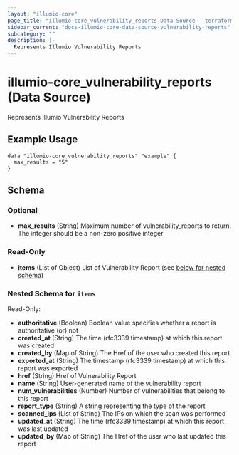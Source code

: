 ```yaml
---
layout: "illumio-core"
page_title: "illumio-core_vulnerability_reports Data Source - terraform-provider-illumio-core"
sidebar_current: "docs-illumio-core-data-source-vulnerability-reports"
subcategory: ""
description: |-
  Represents Illumio Vulnerability Reports
---
```


# illumio-core_vulnerability_reports (Data Source)

Represents Illumio Vulnerability Reports

Example Usage
------------
```hcl
data "illumio-core_vulnerability_reports" "example" {
  max_results = "5"
}
```

## Schema

### Optional

- **max_results** (String) Maximum number of vulnerability_reports to return. The integer should be a non-zero positive integer

### Read-Only

- **items** (List of Object) List of Vulnerability Report (see [below for nested schema](#nestedatt--items))

<a id="nestedatt--items"></a>
### Nested Schema for `items`

Read-Only:

- **authoritative** (Boolean) Boolean value specifies whether a report is authoritative (or) not
- **created_at** (String) The time (rfc3339 timestamp) at which this report was created
- **created_by** (Map of String) The Href of the user who created this report
- **exported_at** (String) The timestamp (rfc3339 timestamp) at which this report was exported
- **href** (String) Href of Vulnerability Report
- **name** (String) User-generated name of the vulnerability report
- **num_vulnerabilities** (Number) Number of vulnerabilities that belong to this report
- **report_type** (String) A string representing the type of the report
- **scanned_ips** (List of String) The IPs on which the scan was performed
- **updated_at** (String) The time (rfc3339 timestamp) at which this report was last updated
- **updated_by** (Map of String) The Href of the user who last updated this report


